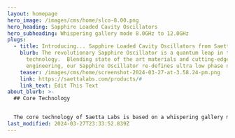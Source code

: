 ```yaml
---
layout: homepage
hero_image: /images/cms/home/slco-8.00.png
hero_heading: Sapphire Loaded Cavity Oscillators
hero_subheading: Whispering gallery mode 8.0GHz to 12.0GHz
plugs:
  - title: Introducing... Sapphire Loaded Cavity Oscillators from Saetta Labs
    blurb: The revolutionary Sapphire Oscillator is a quantum leap in timekeeping
      technology.  Blending state of the art materials and cutting-edge
      engineering, our Sapphire Oscillator re-defines ultra low phase noise.
    teaser: /images/cms/home/screenshot-2024-03-27-at-3.58.24-pm.png
    link: https://saettalabs.com/products/#
    link_text: Edit This Text
about_blurb: >-
  ## Core Technology


  The core technology of Saetta Labs is based on a whispering gallery mode sapphire-loaded cavity (SLC). The company’s goal is to bring SLC oscillator technology from the physics lab to the microwave system designer. Applications are anywhere low phase noise is required: radar, calibration, measurement and communications.
last_modified: 2024-03-27T23:33:52.839Z
---
```

